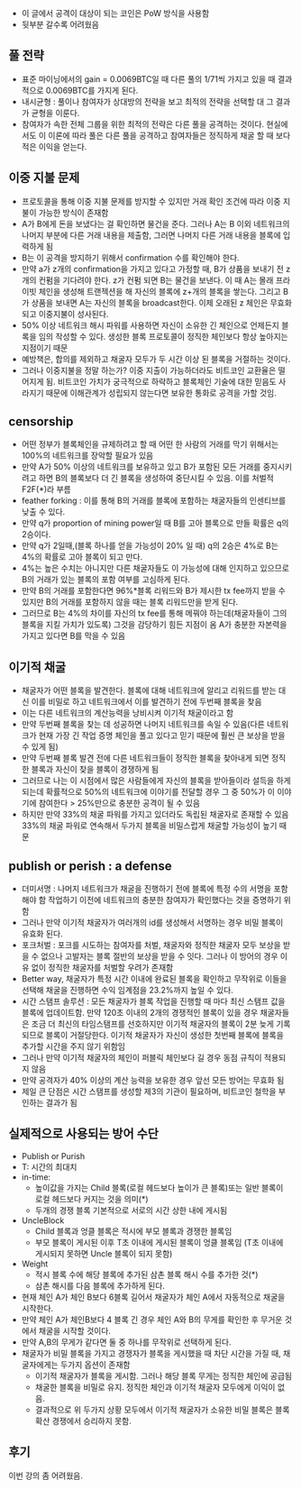
* 이 글에서 공격이 대상이 되는 코인은 PoW 방식을 사용함
* 뒷부분 갈수록 어려웠음

## 풀 전략
* 표준 마이닝에서의 gain = 0.0069BTC일 때 다른 풀의 1/71씩 가지고 있을 때 결과적으로 0.0069BTC를 가지게 된다.
* 내시균형 : 풀이나 참여자가 상대방의 전략을 보고 최적의 전략을 선택할 대 그 결과가 균형을 이룬다.
* 참여자가 속한 전체 그룹을 위한 최적의 전략은 다른 풀을 공격하는 것이다. 현실에서도 이 이론에 따라 풀은 다른 풀을 공격하고 참여자들은 정직하게 채굴 할 때 보다 적은 이익을 얻는다.

## 이중 지불 문제
* 프로토콜을 통해 이중 지불 문제를 방지할 수 있지만 거래 확인 조건에 따라 이중 지불이 가능한 방식이 존재함
* A가 B에게 돈을 보냈다는 걸 확인하면 물건을 준다. 그러나 A는 B 이외 네트워크의 나머지 부분에 다른 거래 내용을 제출함, 그러면 나머지 다른 거래 내용을 블록에 입력하게 됨
* B는 이 공격을 방지하기 위해서 confirmation 수를 확인해야 한다.
* 만약 a가 z개의 confirmation을 가지고 있다고 가정할 때, B가 상품을 보내기 전 z개의 컨펌을 기다려야 한다. z가 컨펌 되면 B는 물건을 보낸다. 이 때 A는 몰래 프라이빗 체인을 생성해 트랜젝션을 해 자신의 블록에 z+개의 블록을 쌓는다. 그리고 B가 상품을 보내면 A는 자신의 블록을 broadcast한다. 이제 오래된 z 체인은 무효화 되고 이중지불이 성사된다.
* 50% 이상 네트워크 해시 파워를 사용하면 자신이 소유한 긴 체인으로 언제든지 블록을 임의 작성할 수 있다. 생성한 블록 프로토콜이 정직한 체인보다 항상 높아지는 지점이기 때문
* 예방책은, 합의를 제외하고 채굴자 모두가 두 시간 이상 된 블록을 거절하는 것이다.
* 그러나 이중지불을 정말 하는가? 이중 지출이 가능하더라도 비트코인 교환율은 떨어지게 됨. 비트코인 가치가 궁극적으로 하락하고 블록체인 기술에 대한 믿음도 사라지기 때문에 이해관계가 성립되지 않는다면 보유한 통화로 공격을 가할 것임.
## censorship
* 어떤 정부가 블록체인을 규제하려고 할 때 어떤 한 사람의 거래를 막기 위해서는 100%의 네트워크를 장악할 필요가 있음
* 만약 A가 50% 이상의 네트워크를 보유하고 있고 B가 포함된 모든 거래를 중지시키려고 하면 B의 블록보다 더 긴 블록을 생성하여 중단시킬 수 있음. 이를 처벌적 F2F(*)라 부름
* feather forking : 이를 통해 B의 거래를 블록에 포함하는 채굴자들의 인센티브를 낮출 수 있다.
* 만약 q가 proportion of mining power일 때 B를 고아 블록으로 만들 확률은 q의 2승이다.
* 만약 q가 2일때,(블록 하나를 얻을 가능성이 20% 일 때) q의 2승은 4%로 B는 4%의 확률로 고아 블록이 되고 만다.
* 4%는 높은 수치는 아니지만 다른 채굴자들도 이 가능성에 대해 인지하고 있으므로 B의 거래가 있는 블록의 포함 여부를 고심하게 된다.
* 만약 B의 거래를 포함한다면 96%*블록 리워드와 B가 제시한 tx fee까지 받을 수 있지만 B의 거래를 포함하지 않을 때는 블록 리워드만을 받게 된다.
*  그러므로 B는 4%의 차이를 자신의 tx fee를 통해 메꿔야 하는데(채굴자들이 그의 블록을 지킬 가치가 있도록) 그것을 감당하기 힘든 지점이 옴 A가 충분한 자본력을 가지고 있다면 B를 막을 수 있음

## 이기적 채굴
* 채굴자가 어떤 블록을 발견한다. 블록에 대해 네트워크에 알리고 리워드를 받는 대신 이를 비밀로 하고 네트워크에서 이를 발견하기 전에 두번째 블록을 찾음
* 이는 다른 네트워크의 계산능력을 낭비시켜 이기적 채굴이라고 함
* 만약 두번째 블록을 찾는 데 성공하면 나머지 네트워크를 속일 수 있음(다른 네트워크가 현재 가장 긴 작업 증명 체인을 풀고 있다고 믿기 때문에 훨씬 큰 보상을 받을 수 있게 됨)
* 만약 두번째 블록 발견 전에 다른 네트워크들이 정직한 블록을 찾아내게 되면 정직한 블록과 자신이 찾을 블록이 경쟁하게 됨
* 그러므로 나는 이 시점에서 많은 사람들에게 자신의 블록을 받아들이라 설득을 하게 되는데 확률적으로 50%의 네트워크에 이야기를 전달할 경우 그 중 50%가 이 이야기에 참여한다 > 25%만으로 충분한 공격이 될 수 있음
* 하지만 만약 33%의 채굴 파워를 가지고 있더라도 독립된 채굴자로 존재할 수 있음 33%의 채굴 파워로 연속해서 두가지 블록을 비밀스럽게 채굴할 가능성이 높기 때문

## publish or perish : a defense
* 더미서명 : 나머지 네트워크가 채굴을 진행하기 전에 블록에 특정 수의 서명을 포함해야 함 작업하기 이전에 네트워크의 충분한 참여자가 확인했다는 것을 증명하기 위함
* 그러나 만약 이기적 채굴자가 여러개의 id를 생성해서 서명하는 경우 비밀 블록이 유효화 된다.
* 포크처벌 : 포크를 시도하는 참여자를 처벌, 채굴자와 정직한 채굴자 모두 보상을 받을 수 없으나 고발자는 블록 절반의 보상을 받을 수 잇다. 그러나 이 방어의 경우 이유 없이 정직한 채굴자를 처벌할 우려가 존재함
* Better way, 채굴자가 특정 시간 이내에 완료된 블록을 확인하고 무작위로 이들을 선택해 채굴을 진행하면 수익 임계점을 23.2%까지 높일 수 있다.
* 시간 스탬프 솔루션 : 모든 채굴자가 블록 작업을 진행할 때 마다 최신 스탬프 값을 블록에 업데이트함. 만약 120초 이내의 2개의 경쟁적인 블록이 있을 경우 채굴자들은 조금 더 최신의 타임스탬프를 선호하지만 이기적 채굴자의 블록이 2분 늦게 기록되므로 블록이 거절당한다. 이기적 채굴자가 자신이 생성한 첫번째 블록에 블록을 추가할 시간을 주지 않기 위함임
* 그러나 만약 이기적 채굴자의 체인이 퍼블릭 체인보다 길 경우 동점 규칙이 적용되지 않음
* 만약 공격자가 40% 이상의 계산 능력을 보유한 경우 앞선 모든 방어는 무효화 됨
* 제일 큰 단점은 시간 스탬프를 생성할 제3의 기관이 필요하며, 비트코인 철학을 부인하는 결과가 됨

## 실제적으로 사용되는 방어 수단
* Publish or Purish
* T: 시간의 최대치
* in-time:
    * 높이값을 가지는 Child 블록(로컬 헤드보다 높이가 큰 블록)또는 일반 블록이 로컬 헤드보다 커지는 것을 의미(*)
    * 두개의 경쟁 블록 기본적으로 서로의 시간 상한 내에 게시됨
* UncleBlock
    * Child 블록과 엉클 블록은 적시에 부모 블록과 경쟁한 블록임
    * 부모 블록이 게시된 이후 T초 이내에 게시된 블록이 엉클 블록임 (T초 이내에 게시되지 못하면 Uncle 블록이 되지 못함)
* Weight
    * 적시 블록 수에 해당 블록에 추가된 삼촌 블록 해시 수를 추가한 것(*)
    * 삼촌 해시를 다음 블록에 추가하게 된다.
* 현재 체인 A가 체인 B보다 6블록 길어서 채굴자가 체인 A에서 자동적으로 채굴을 시작한다.
* 만약 체인 A가 체인B보다 4 블록 긴 경우 체인 A와 B의 무게를 확인한 후 무거운 것에서 채굴을 시작할 것이다.
* 만약 A,B의 무게가 같다면 둘 중 하나를 무작위로 선택하게 된다.
* 채굴자가 비밀 블록을 가지고 경쟁자가 블록을 게시했을 때 차단 시간을 가질 때, 채굴자에게는 두가지 옵션이 존재함
    * 이기적 채굴자가 블록을 게시함. 그러나 해당 블록 무게는 정직한 체인에 공급됨
    * 채굴한 블록을 비밀로 유지. 정직한 체인과 이기적 채굴자 모두에게 이익이 없음.
    * 결과적으로 위 두가지 상황 모두에서 이기적 채굴자가 소유한 비밀 블록은 블록 확산 경쟁에서 승리하지 못함.


## 후기

이번 강의 좀 어려웠음.
